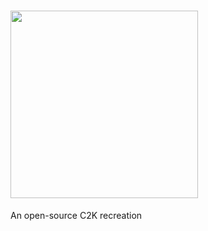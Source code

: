 # <img src="[https://example.com/image.png](https://user-images.githubusercontent.com/126778577/230227567-2bf90e42-f0fd-4b55-8d13-6089548e6f0a.png)" width="300">
An open-source C2K recreation
